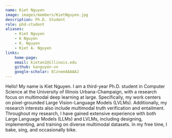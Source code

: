 ```yaml
---
name: Kiet Nguyen
image: images/members/KietNguyen.jpg
description: Ph.D. Student
role: phd-student
aliases:
    - Kiet Nguyen
    - K Nguyen
    - K. Nguyen
    - Kiet A. Nguyen
links: 
    home-page:  
    email: kietan2@illinois.edu
    github: kanguyen-vn
    google-scholar: ECznem4AAAAJ
---
```


Hello! My name is Kiet Nguyen. I am a third-year Ph.D. student in Computer Science at the University of Illinois Urbana-Champaign, with a research focus on multimodal deep learning at large. Specifically, my work centers on pixel-grounded Large Vision-Language Models (LVLMs). Additionally, my research interests also include multimodal truth verification and entailment. Throughout my research, I have gained extensive experience with both Large Language Models (LLMs) and LVLMs, including designing, implementing, and training on diverse multimodal datasets. In my free time, I bake, sing, and occasionally bike.
